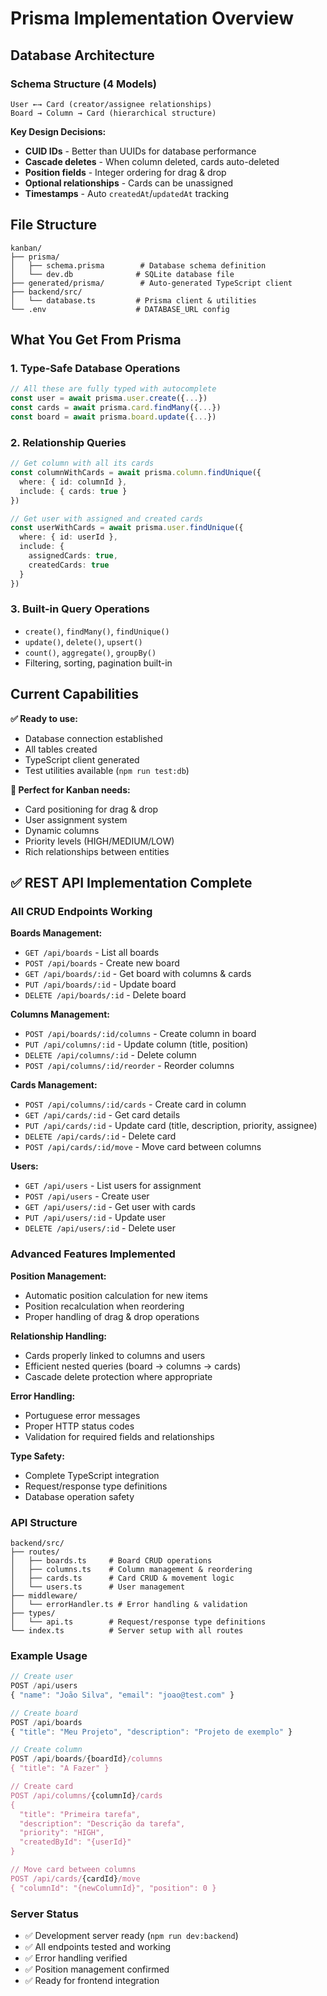 # Prisma Implementation Overview

## **Database Architecture**

### **Schema Structure (4 Models)**
```prisma
User ←→ Card (creator/assignee relationships)
Board → Column → Card (hierarchical structure)
```

**Key Design Decisions:**
- **CUID IDs** - Better than UUIDs for database performance
- **Cascade deletes** - When column deleted, cards auto-deleted
- **Position fields** - Integer ordering for drag & drop
- **Optional relationships** - Cards can be unassigned
- **Timestamps** - Auto `createdAt`/`updatedAt` tracking

## **File Structure**
```
kanban/
├── prisma/
│   ├── schema.prisma        # Database schema definition
│   └── dev.db              # SQLite database file
├── generated/prisma/        # Auto-generated TypeScript client
├── backend/src/
│   └── database.ts         # Prisma client & utilities
└── .env                    # DATABASE_URL config
```

## **What You Get From Prisma**

### **1. Type-Safe Database Operations**
```typescript
// All these are fully typed with autocomplete
const user = await prisma.user.create({...})
const cards = await prisma.card.findMany({...})
const board = await prisma.board.update({...})
```

### **2. Relationship Queries**
```typescript
// Get column with all its cards
const columnWithCards = await prisma.column.findUnique({
  where: { id: columnId },
  include: { cards: true }
})

// Get user with assigned and created cards
const userWithCards = await prisma.user.findUnique({
  where: { id: userId },
  include: { 
    assignedCards: true,
    createdCards: true 
  }
})
```

### **3. Built-in Query Operations**
- `create()`, `findMany()`, `findUnique()`
- `update()`, `delete()`, `upsert()`
- `count()`, `aggregate()`, `groupBy()`
- Filtering, sorting, pagination built-in

## **Current Capabilities**

**✅ Ready to use:**
- Database connection established
- All tables created
- TypeScript client generated
- Test utilities available (`npm run test:db`)

**🎯 Perfect for Kanban needs:**
- Card positioning for drag & drop
- User assignment system
- Dynamic columns
- Priority levels (HIGH/MEDIUM/LOW)
- Rich relationships between entities

## **✅ REST API Implementation Complete**

### **All CRUD Endpoints Working**

**Boards Management:**
- `GET /api/boards` - List all boards
- `POST /api/boards` - Create new board
- `GET /api/boards/:id` - Get board with columns & cards
- `PUT /api/boards/:id` - Update board
- `DELETE /api/boards/:id` - Delete board

**Columns Management:**
- `POST /api/boards/:id/columns` - Create column in board
- `PUT /api/columns/:id` - Update column (title, position)
- `DELETE /api/columns/:id` - Delete column
- `POST /api/columns/:id/reorder` - Reorder columns

**Cards Management:**
- `POST /api/columns/:id/cards` - Create card in column
- `GET /api/cards/:id` - Get card details
- `PUT /api/cards/:id` - Update card (title, description, priority, assignee)
- `DELETE /api/cards/:id` - Delete card
- `POST /api/cards/:id/move` - Move card between columns

**Users:**
- `GET /api/users` - List users for assignment
- `POST /api/users` - Create user
- `GET /api/users/:id` - Get user with cards
- `PUT /api/users/:id` - Update user
- `DELETE /api/users/:id` - Delete user

### **Advanced Features Implemented**

**Position Management:**
- Automatic position calculation for new items
- Position recalculation when reordering
- Proper handling of drag & drop operations

**Relationship Handling:**
- Cards properly linked to columns and users
- Efficient nested queries (board → columns → cards)
- Cascade delete protection where appropriate

**Error Handling:**
- Portuguese error messages
- Proper HTTP status codes
- Validation for required fields and relationships

**Type Safety:**
- Complete TypeScript integration
- Request/response type definitions
- Database operation safety

### **API Structure**
```
backend/src/
├── routes/
│   ├── boards.ts     # Board CRUD operations
│   ├── columns.ts    # Column management & reordering
│   ├── cards.ts      # Card CRUD & movement logic
│   └── users.ts      # User management
├── middleware/
│   └── errorHandler.ts # Error handling & validation
├── types/
│   └── api.ts        # Request/response type definitions
└── index.ts          # Server setup with all routes
```

### **Example Usage**

```typescript
// Create user
POST /api/users
{ "name": "João Silva", "email": "joao@test.com" }

// Create board
POST /api/boards  
{ "title": "Meu Projeto", "description": "Projeto de exemplo" }

// Create column
POST /api/boards/{boardId}/columns
{ "title": "A Fazer" }

// Create card
POST /api/columns/{columnId}/cards
{ 
  "title": "Primeira tarefa", 
  "description": "Descrição da tarefa",
  "priority": "HIGH",
  "createdById": "{userId}"
}

// Move card between columns
POST /api/cards/{cardId}/move
{ "columnId": "{newColumnId}", "position": 0 }
```

### **Server Status**
- ✅ Development server ready (`npm run dev:backend`)
- ✅ All endpoints tested and working
- ✅ Error handling verified
- ✅ Position management confirmed
- ✅ Ready for frontend integration


